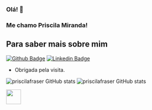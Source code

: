 ### Olá! 👋

### Me chamo Priscila Miranda!

## Para saber mais sobre mim

[![Github Badge](https://img.shields.io/badge/-Github-000?style=flat-square&logo=Github&logoColor=white&link=https://github.com/priscilafraser)](https://github.com/priscilafraser)       [![Linkedin Badge](https://img.shields.io/badge/-LinkedIn-blue?style=flat-square&logo=Linkedin&logoColor=white&link=https://www.linkedin.com/in/priscila-miranda-95a60b4a/)](https://www.linkedin.com/in/priscila-miranda-95a60b4a/)


- Obrigada pela visita.

<!--
**priscilafraser/priscilafraser** is a ✨ _special_ ✨ repository because its `README.md` (this file) appears on your GitHub profile.

Here are some ideas to get you started:

- 🔭 I’m currently working on ...
- 🌱 I’m currently learning ...
- 👯 I’m looking to collaborate on ...
- 🤔 I’m looking for help with ...
- 💬 Ask me about ...
- 📫 How to reach me: ...
- 😄 Pronouns: ...
- ⚡ Fun fact: ...
-->

![priscilafraser GitHub stats](https://github-readme-stats.vercel.app/api?username=priscilafraser&theme=nightowl&show_icons=true)
![priscilafraser GitHub stats](https://github-readme-stats.vercel.app/api?username=priscilafraser&theme=radical&show_icons=true)



<img src=https://github.com/TheDudeThatCode/TheDudeThatCode/blob/master/Assets/Developer.gif width="40">
